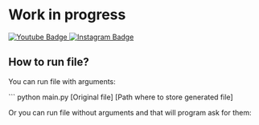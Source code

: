 <h1>Work in progress</h1>

<!-- <div id="header" style="align='center';">
  <img src="https://media.giphy.com/media/M9gbBd9nbDrOTu1Mqx/giphy.gif" width="100"/>
</div> -->

<div id="badges">
  <a href="https://www.youtube.com/channel/UCG0h6r6T1joRASO29JV9qMQ">
    <img src="https://img.shields.io/badge/YouTube-red?style=for-the-badge&logo=youtube&logoColor=white" alt="Youtube Badge"/>
  </a>
  <a href="https://www.instagram.com/mario.durakovic/">
    <img src="https://img.shields.io/badge/Instagram-blue?style=for-the-badge&logo=instagram&logoColor=white" alt="Instagram Badge"/>
  </a>
</div>

<h2>How to run file?</h2>
<p>You can run file with arguments:</p>
```
python main.py [Original file] [Path where to store generated file]

<p>Or you can run file without arguments and that will program ask for them:</p>